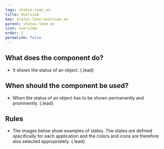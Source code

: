 ```yaml
---
tags: status-lean_en
title: Overview
key: status-lean-overview_en
parent: status-lean_en
icon: overview
order: 1
permalink: false  
---
```


## What does the component do? 
* It shows the status of an object. {.lead}

## When should the component be used?
* When the status of an object has to be shown permanently and prominently. {.lead}

## Rules
* The images below show examples of states. The states are defined specifically for each application and the <sbb-link variant="inline" type="button" href="/en/foundation/colors/base-colors">colors</sbb-link> and <sbb-link variant="inline" type="button" href="/en/foundation/assets/icons">icons</sbb-link> are therefore also selected appropriately. {.lead}
